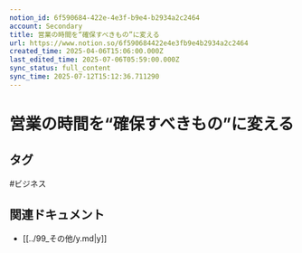 ```yaml
---
notion_id: 6f590684-422e-4e3f-b9e4-b2934a2c2464
account: Secondary
title: 営業の時間を“確保すべきもの”に変える
url: https://www.notion.so/6f590684422e4e3fb9e4b2934a2c2464
created_time: 2025-04-06T15:06:00.000Z
last_edited_time: 2025-07-06T05:59:00.000Z
sync_status: full_content
sync_time: 2025-07-12T15:12:36.711290
---
```

# 営業の時間を“確保すべきもの”に変える


## タグ

#ビジネス 

## 関連ドキュメント

- [[../99_その他/y.md|y]]
